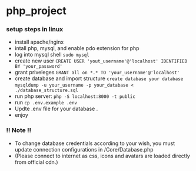 # php_project

### setup steps in linux
- install apache/nginx
- intall php, mysql, and enable pdo extension for php
- log into mysql shell `sudo mysql`
- create new user
`CREATE USER 'yout_username'@'localhost' IDENTIFIED BY 'your_password'`
- grant priveleges
`GRANT all on *.* TO 'your_username'@'localhost'`
- create database and import structure
`create database your database`
`mysqldump -u your_username -p your_database < ./database_structure.sql`
- run php server: `php -S localhost:8000 -t public`
- run `cp .env.example .env`
- Updte .env file for your database . 
- enjoy
### !! Note !!
- To change database credentials according to your wish, you must update connection configurations in /Core/Database.php
- (Please connect to internet as css, icons and avatars are loaded directly from official cdn.) 
